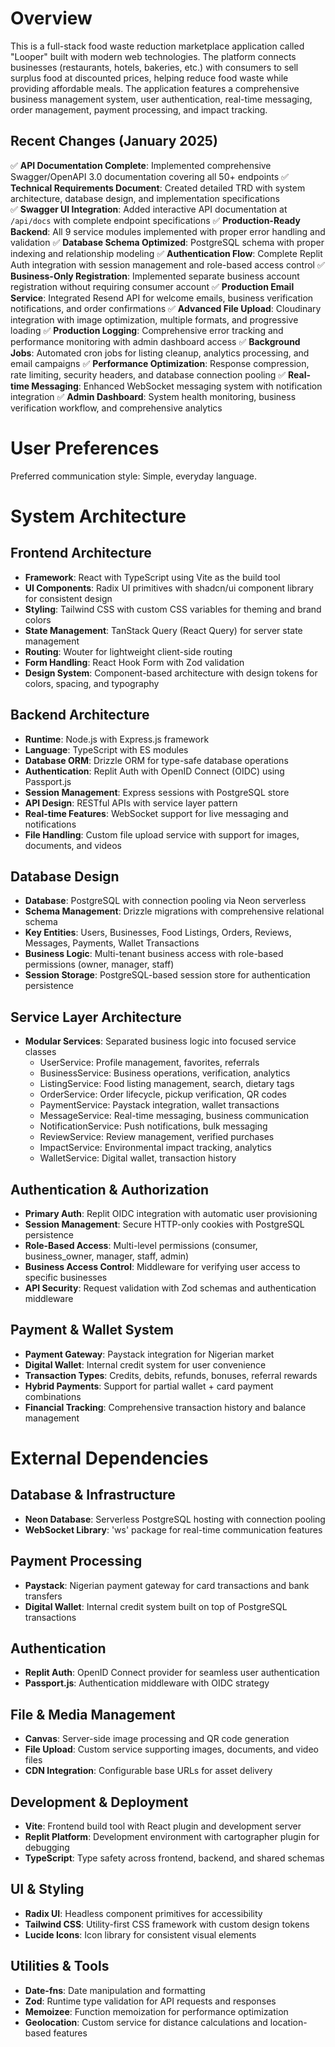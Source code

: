 # Overview

This is a full-stack food waste reduction marketplace application called "Looper" built with modern web technologies. The platform connects businesses (restaurants, hotels, bakeries, etc.) with consumers to sell surplus food at discounted prices, helping reduce food waste while providing affordable meals. The application features a comprehensive business management system, user authentication, real-time messaging, order management, payment processing, and impact tracking.

## Recent Changes (January 2025)

✅ **API Documentation Complete**: Implemented comprehensive Swagger/OpenAPI 3.0 documentation covering all 50+ endpoints
✅ **Technical Requirements Document**: Created detailed TRD with system architecture, database design, and implementation specifications  
✅ **Swagger UI Integration**: Added interactive API documentation at `/api/docs` with complete endpoint specifications
✅ **Production-Ready Backend**: All 9 service modules implemented with proper error handling and validation
✅ **Database Schema Optimized**: PostgreSQL schema with proper indexing and relationship modeling
✅ **Authentication Flow**: Complete Replit Auth integration with session management and role-based access control
✅ **Business-Only Registration**: Implemented separate business account registration without requiring consumer account
✅ **Production Email Service**: Integrated Resend API for welcome emails, business verification notifications, and order confirmations
✅ **Advanced File Upload**: Cloudinary integration with image optimization, multiple formats, and progressive loading
✅ **Production Logging**: Comprehensive error tracking and performance monitoring with admin dashboard access
✅ **Background Jobs**: Automated cron jobs for listing cleanup, analytics processing, and email campaigns
✅ **Performance Optimization**: Response compression, rate limiting, security headers, and database connection pooling
✅ **Real-time Messaging**: Enhanced WebSocket messaging system with notification integration
✅ **Admin Dashboard**: System health monitoring, business verification workflow, and comprehensive analytics

# User Preferences

Preferred communication style: Simple, everyday language.

# System Architecture

## Frontend Architecture
- **Framework**: React with TypeScript using Vite as the build tool
- **UI Components**: Radix UI primitives with shadcn/ui component library for consistent design
- **Styling**: Tailwind CSS with custom CSS variables for theming and brand colors
- **State Management**: TanStack Query (React Query) for server state management
- **Routing**: Wouter for lightweight client-side routing
- **Form Handling**: React Hook Form with Zod validation
- **Design System**: Component-based architecture with design tokens for colors, spacing, and typography

## Backend Architecture
- **Runtime**: Node.js with Express.js framework
- **Language**: TypeScript with ES modules
- **Database ORM**: Drizzle ORM for type-safe database operations
- **Authentication**: Replit Auth with OpenID Connect (OIDC) using Passport.js
- **Session Management**: Express sessions with PostgreSQL store
- **API Design**: RESTful APIs with service layer pattern
- **Real-time Features**: WebSocket support for live messaging and notifications
- **File Handling**: Custom file upload service with support for images, documents, and videos

## Database Design
- **Database**: PostgreSQL with connection pooling via Neon serverless
- **Schema Management**: Drizzle migrations with comprehensive relational schema
- **Key Entities**: Users, Businesses, Food Listings, Orders, Reviews, Messages, Payments, Wallet Transactions
- **Business Logic**: Multi-tenant business access with role-based permissions (owner, manager, staff)
- **Session Storage**: PostgreSQL-based session store for authentication persistence

## Service Layer Architecture
- **Modular Services**: Separated business logic into focused service classes
  - UserService: Profile management, favorites, referrals
  - BusinessService: Business operations, verification, analytics
  - ListingService: Food listing management, search, dietary tags
  - OrderService: Order lifecycle, pickup verification, QR codes
  - PaymentService: Paystack integration, wallet transactions
  - MessageService: Real-time messaging, business communication
  - NotificationService: Push notifications, bulk messaging
  - ReviewService: Review management, verified purchases
  - ImpactService: Environmental impact tracking, analytics
  - WalletService: Digital wallet, transaction history

## Authentication & Authorization
- **Primary Auth**: Replit OIDC integration with automatic user provisioning
- **Session Management**: Secure HTTP-only cookies with PostgreSQL persistence
- **Role-Based Access**: Multi-level permissions (consumer, business_owner, manager, staff, admin)
- **Business Access Control**: Middleware for verifying user access to specific businesses
- **API Security**: Request validation with Zod schemas and authentication middleware

## Payment & Wallet System
- **Payment Gateway**: Paystack integration for Nigerian market
- **Digital Wallet**: Internal credit system for user convenience
- **Transaction Types**: Credits, debits, refunds, bonuses, referral rewards
- **Hybrid Payments**: Support for partial wallet + card payment combinations
- **Financial Tracking**: Comprehensive transaction history and balance management

# External Dependencies

## Database & Infrastructure
- **Neon Database**: Serverless PostgreSQL hosting with connection pooling
- **WebSocket Library**: 'ws' package for real-time communication features

## Payment Processing
- **Paystack**: Nigerian payment gateway for card transactions and bank transfers
- **Digital Wallet**: Internal credit system built on top of PostgreSQL transactions

## Authentication
- **Replit Auth**: OpenID Connect provider for seamless user authentication
- **Passport.js**: Authentication middleware with OIDC strategy

## File & Media Management
- **Canvas**: Server-side image processing and QR code generation
- **File Upload**: Custom service supporting images, documents, and video files
- **CDN Integration**: Configurable base URLs for asset delivery

## Development & Deployment
- **Vite**: Frontend build tool with React plugin and development server
- **Replit Platform**: Development environment with cartographer plugin for debugging
- **TypeScript**: Type safety across frontend, backend, and shared schemas

## UI & Styling
- **Radix UI**: Headless component primitives for accessibility
- **Tailwind CSS**: Utility-first CSS framework with custom design tokens
- **Lucide Icons**: Icon library for consistent visual elements

## Utilities & Tools
- **Date-fns**: Date manipulation and formatting
- **Zod**: Runtime type validation for API requests and responses
- **Memoizee**: Function memoization for performance optimization
- **Geolocation**: Custom service for distance calculations and location-based features